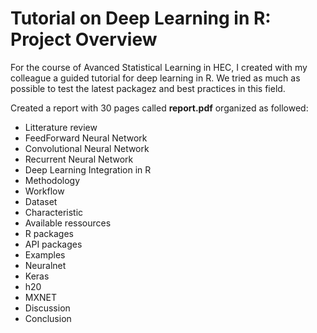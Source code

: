 # Tutorial on Deep Learning in R: Project Overview
For the course of Avanced Statistical Learning in HEC, I created with my colleague a guided tutorial for deep learning in R. We tried as much as possible to test the latest packagez and best practices in this field.

Created a report with 30 pages called **report.pdf** organized as followed:
* Litterature review
 * FeedForward Neural Network
 * Convolutional Neural Network
 * Recurrent Neural Network
* Deep Learning Integration in R
* Methodology
 * Workflow
 * Dataset
 * Characteristic
* Available ressources
 * R packages
 * API packages
* Examples
 * Neuralnet
 * Keras
 * h20
 * MXNET
* Discussion
* Conclusion
 
    
